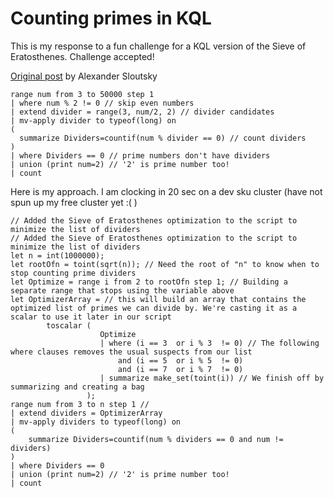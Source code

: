 # Counting primes in KQL
This is my response to a fun challenge for a KQL version of the Sieve of Eratosthenes. Challenge accepted!

[Original post](https://www.linkedin.com/posts/sloutsky_azure-data-explorer-activity-6914950553500291072-iQuu?utm_source=linkedin_share&utm_medium=member_desktop_web) by Alexander Sloutsky
``` kusto
range num from 3 to 50000 step 1 
| where num % 2 != 0 // skip even numbers
| extend divider = range(3, num/2, 2) // divider candidates
| mv-apply divider to typeof(long) on
(
  summarize Dividers=countif(num % divider == 0) // count dividers
)
| where Dividers == 0 // prime numbers don't have dividers
| union (print num=2) // '2' is prime number too!
| count
``` 

Here is my approach. I am clocking in 20 sec on a dev sku cluster (have not spun up my free cluster yet :( )

``` kusto
// Added the Sieve of Eratosthenes optimization to the script to minimize the list of dividers
// Added the Sieve of Eratosthenes optimization to the script to minimize the list of dividers
let n = int(1000000);
let rootOfn = toint(sqrt(n)); // Need the root of "n" to know when to stop counting prime dividers
let Optimize = range i from 2 to rootOfn step 1; // Building a separate range that stops using the variable above
let OptimizerArray = // this will build an array that contains the optimized list of primes we can divide by. We're casting it as a scalar to use it later in our script 
        toscalar (
                    Optimize
                    | where (i == 3  or i % 3  != 0) // The following where clauses removes the usual suspects from our list
                        and (i == 5  or i % 5  != 0)
                        and (i == 7  or i % 7  != 0)
                    | summarize make_set(toint(i)) // We finish off by summarizing and creating a bag
                 );
range num from 3 to n step 1 // 
| extend dividers = OptimizerArray
| mv-apply dividers to typeof(long) on
(
    summarize Dividers=countif(num % dividers == 0 and num != dividers)
)
| where Dividers == 0
| union (print num=2) // '2' is prime number too!
| count
``` 
